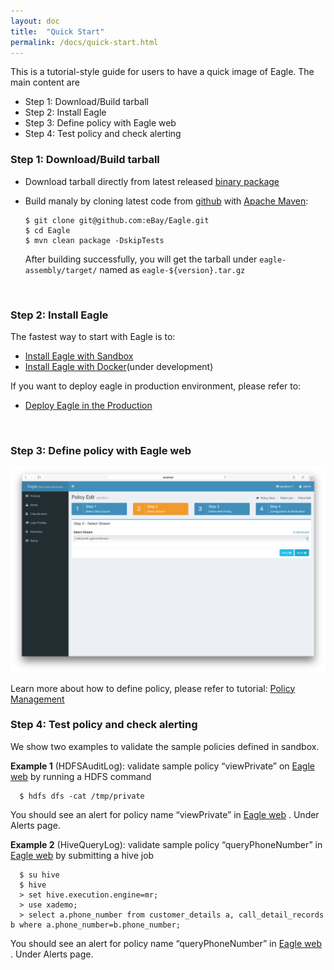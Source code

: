 ```yaml
---
layout: doc
title:  "Quick Start" 
permalink: /docs/quick-start.html
---
```


This is a tutorial-style guide for users to have a quick image of Eagle. The main content are

* Step 1: Download/Build tarball
* Step 2: Install Eagle
* Step 3: Define policy with Eagle web
* Step 4: Test policy and check alerting

### Step 1: Download/Build tarball

* Download tarball directly from latest released [binary package](http://66.211.190.194/eagle-0.1.0.tar.gz)

* Build manaly by cloning latest code from [github](https://github.com/ebay/eagle) with [Apache Maven](https://maven.apache.org/):

	  $ git clone git@github.com:eBay/Eagle.git
	  $ cd Eagle
	  $ mvn clean package -DskipTests

	After building successfully, you will get the tarball under `eagle-assembly/target/` named as `eagle-${version}.tar.gz`
<br/>

### Step 2: Install Eagle
The fastest way to start with Eagle is to:

* [Install Eagle with Sandbox](/docs/deployment-in-sandbox.html)
* [Install Eagle with Docker](https://github.com/eBay/Eagle/issues/2)(under development)

If you want to deploy eagle in production environment, please refer to:

* [Deploy Eagle in the Production](/docs/deployment-in-production.html)
<br/>

### Step 3: Define policy with Eagle web

![](/images/docs/hdfs-policy1.png)

Learn more about how to define policy, please refer to tutorial: [Policy Management](/docs/hdfs-policy.html)
<br/>

### Step 4: Test policy and check alerting

We show two examples to validate the sample policies defined in sandbox.

**Example 1** (HDFSAuditLog): validate sample policy “viewPrivate” on [Eagle web](http://localhost:9099/eagle-service) by running a HDFS command

      $ hdfs dfs -cat /tmp/private

  You should see an alert for policy name “viewPrivate” in [Eagle web](http://localhost:9099/eagle-service) . Under Alerts page.

**Example 2** (HiveQueryLog): validate sample policy “queryPhoneNumber” in [Eagle web](http://localhost:9099/eagle-service) by submitting a hive job

      $ su hive
      $ hive
      > set hive.execution.engine=mr;
      > use xademo;
      > select a.phone_number from customer_details a, call_detail_records b where a.phone_number=b.phone_number;

  You should see an alert for policy name “queryPhoneNumber” in [Eagle web](http://localhost:9099/eagle-service) . Under Alerts page.

<br/>

<br/>

